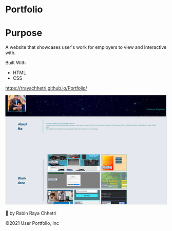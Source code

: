 # Portfolio

# Purpose
 A website that showcases user's work for employers to view and interactive with.

Built With
- HTML
- CSS

https://rrayachhetri.github.io/Portfolio/

![image of website](./assets/images/portfolio.png)

 📌 by Rabin Raya Chhetri

©️2021 User Portfolio, Inc
